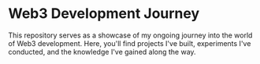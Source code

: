 # Web3 Development Journey
This repository serves as a showcase of my ongoing journey into the world of Web3 development. Here, you'll find projects I've built, experiments I've conducted, and the knowledge I've gained along the way.
